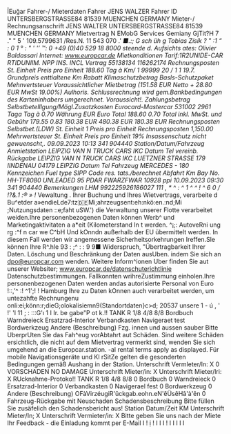 ÎEuğar Fahrer-/ Mieterdaten Fahrer JENS WALZER Fahrer ID UNTERSBERGSTRASSE84 81539 MUENCHEN GERMANY Mieter-/ Rechnungsanschrift JENS WALTER UNTERSBERGSTRASSE84 81539 MUENCHEN GERMANY Mietvertrag N EMobG Services Gemiany GjTit?H 7 ." " 5 ' 109.5799631 /Res.N. 11 543 070 .' *■.:; G sch üh g Tobias Zísík ? " :1 “ : 0 1 ° : " ' '’ ™: 0 +49 (0)40 529 18 8000 steende d. Aufsichts ates: Olivier Baldassari Internet: www.europcar.de Mietkonditionen Tarif:1R2UNIDE-CAR RTIDUNIIM. NPP INS. INCL Vertrag 55138134 116262174 Rechnungsposten St. Einheit Preis pro Einheit 188.60 Tag à Km/ 1 99999 20 / 1 1 19.7. Grundpreis enttialtene Km Rabatt Klimaschutzbetrag Basls-Schutzpaket Mehnvertsteuer Voraussichtlicher Mietbetrag (151.58 EUR Netto + 28.80 EUR MwSt 19.00%) Aulhoris. Schlussrechnung wird gem.Bankbedingungen des Karteninhabers umgerechnet. Voraussicht!. Zahlungsbetrag Selbstbetelllgung/Mögl.Zusatzkosten Eurocard-Mastercar 531002 2961 Taga Tag à 0.70 Währung EUR Euro Total 188.60 0.70 Total inkl. MwSt. und Gebühr 179.55 0.83 180.38 EUR 480.38 EUR 180.38 EUR Rechnungsposten Selbstbet.(LDW) St. Einheit 1 Preis pro Einheit Rechnungsposten 1,150.00 Mehrwertsteuer St. Einheit Preis pro Einheit 19% Insassenschutz nicht gewuenscht,. 09.09.2023 10:13 341 904440 Station/Datum/Fahrzeug Anmietstation LEIPZIG VAN N TRUCK CARS IKC Datum Tel vereinb. Rückgabe LEIPZIG VAN N TRUCK CARS IKC LUETZNER STRASSE 179 IINDENAU 04179 LEIPZIG Datum Tel Fahrzeug MERCEDES - 180 Kennzeichen Fuel type SIPP Code res. tats./berechnet Abfahrt Km Bay No. HH-TF8080 UNLEADED 95 PDAR FWARZFWAR 10928 ppi 10.09.2023 09:30 341 904440 Bemerkungen LHM 992225926186027 111 , * ^ : ^ 1 ^ ^ ! ^ 6 0 / !?&.1 :® » !* Vewaltung . Ihrer Buchung und Ihres Wietvertrags, verarbeite d Bu^etder a»endieLde7:tz:de:Mi;ahrzeugsent:eh:nkö:en.:nd;Mi ;Nutzungsdaten ::e;faht uSW.') die Verwaltung unserer Flotte verarbeitet weiden.Ihre personenbezogenen Daten können Werb^ und Marketingaktivitaten a a*eit (Kilometerstand In t werden. ^¡;: AutoveRni ung rg :^f n car we C^bH Und kOnndn außerhalb der EU übermittelt werden. In diesem Fall werden wir angemessene Sicherheitsorkehrungen Ireffen.Sle können Ihre R^.hle 93 : ;^ : : 9 9■ Widerspruch, "Übertragbarkeit Ihrer Daten. Löschung und Beschränkung der Daten ausUben. indem Sie sich an dpo@europcar.com wenden. Weitere Inform^ionen Uber finden Sie aut unserer Websiter; www.europcar.de/datenschuterichtlinie Datenschutzbestimmungen. Fallkonnten wrihreZustimmung einholen.lhre personenbezogenen Daten werden andas autorisierte Personal von Euro !::,’^ :! ^1';! ! Hamburg Ihre zu Daten kOnnen auch verarbeitet werden, um untezahfte Rechnungenu onli:ei;könn:r;dieG;olokalisiemn9(Standortdaten}c>d; 20537 unsere 1 - ú , ' !' 'I 11 ; : :::G'ı 1 I Ir. be gabe"P ot k.!! TANK R 1/8 4/8 8/8 Bordbuch Warndreieck Ersatzrad-Interior Verbandkasten Navigeraet test Bordwerkzeug Andere (Beschreibung) Fzg. innen und aussen sauber Bitte UberprUten Sie das Fah^eug vorAbtahrt aut Schäden. Sind weitere Schäden ersichtlich, die nicht auf dem Mietvertrag vermerkt sind, wenden Sie sich umgehend an die Europcar.station. -al rental terms apply as displayed. Für mobile Navigationsgeräte und Kl rSitZe gelten die gesonderten Bedingungen gemäß Aushang in der Station. Unterschrift Vermleter/ln: X 0 VORSCHADEN NO DAMAGE Unterschrift Mieter/in: X Unterschrift Mieter/lri: X RUcknahme-Protoko!! TANK R 1/8 4/8 8/8 0 Bordbuch 0 Warndreieck 0 Ersatzrad-Interior 0 Verbandkasten 0 Navigerael fest 0 Bordwerkzeug 0 Andere (Beschreibung) OFàVirzéugiR'ûckgab.eohn.eN'êÜsêHâ'à'ên 0 Fahrzeug-Rückgabe mit Neuschaden Schadensbeschreibung Bitte füllen Sie zusäfelich den Schadensbericht aus! Station Datum/Zeit KM Unterschrift Mieter/In; X Unterschrift Vermieter/in: X Bitte geben Sie uns nach der Miete Ihr Feedback - die Einladung kommt per E-Mail I ! ị ! I I I ! I I I I I